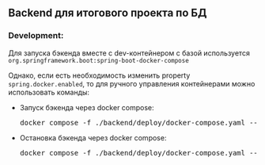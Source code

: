 ## Backend для итогового проекта по БД

### Development:
Для запуска бэкенда вместе с dev-контейнером с базой используется <code>org.springframework.boot:spring-boot-docker-compose</code>
<br>

Однако, если есть необходимость изменить property <code>spring.docker.enabled</code>, то для ручного управления
контейнерами можно использовать команды:
<ul>
    <li>
        Запуск бэкенда через docker compose:
<pre>
docker compose -f ./backend/deploy/docker-compose.yaml --profile develop up -d
</pre>
    </li>
    <li>
        Остановка бэкенда через docker compose:
<pre>
docker compose -f ./backend/deploy/docker-compose.yaml --profile develop  down 
</pre>
    </li>
</ul>
